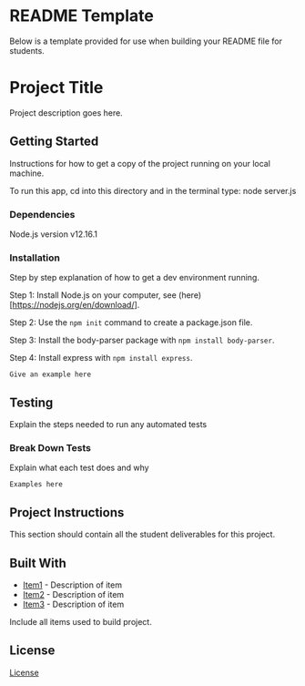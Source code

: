 # README Template

Below is a template provided for use when building your README file for students.

# Project Title

Project description goes here.

## Getting Started

Instructions for how to get a copy of the project running on your local machine.

To run this app, cd into this directory and in the terminal type: 
node server.js

### Dependencies

Node.js version v12.16.1

### Installation

Step by step explanation of how to get a dev environment running.

Step 1: Install Node.js on your computer, see (here)[https://nodejs.org/en/download/].

Step 2: Use the `npm init` command to create a package.json file. 

Step 3: Install the body-parser package with `npm install body-parser`. 

Step 4: Install express with `npm install express`.


```
Give an example here
```

## Testing

Explain the steps needed to run any automated tests

### Break Down Tests

Explain what each test does and why

```
Examples here
```

## Project Instructions

This section should contain all the student deliverables for this project.

## Built With

* [Item1](www.item1.com) - Description of item
* [Item2](www.item2.com) - Description of item
* [Item3](www.item3.com) - Description of item

Include all items used to build project.

## License

[License](LICENSE.txt)
